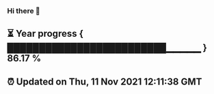 ### Hi there 👋
⏳ Year progress { █████████████████████████▁▁▁▁▁ } 86.17 %
---
⏰ Updated on Thu, 11 Nov 2021 12:11:38 GMT
---
